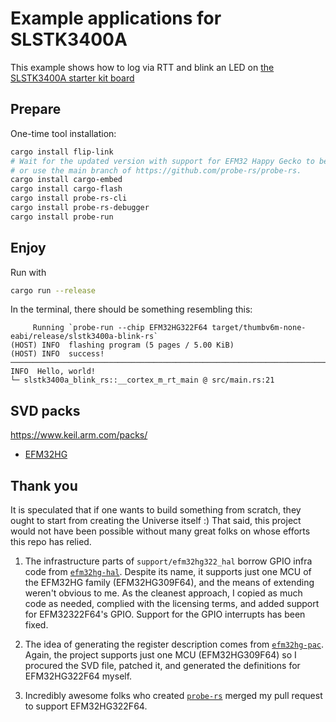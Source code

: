 # Example applications for SLSTK3400A

This example shows how to log via RTT and blink an LED on
[the SLSTK3400A starter kit board](https://www.silabs.com/development-tools/mcu/32-bit/efm32hg-starter-kit)

## Prepare

One-time tool installation:

```sh
cargo install flip-link
# Wait for the updated version with support for EFM32 Happy Gecko to be released
# or use the main branch of https://github.com/probe-rs/probe-rs.
cargo install cargo-embed
cargo install cargo-flash
cargo install probe-rs-cli
cargo install probe-rs-debugger
cargo install probe-run
```

## Enjoy

Run with

```sh
cargo run --release
```

In the terminal, there should be something resembling this:

```text
     Running `probe-run --chip EFM32HG322F64 target/thumbv6m-none-eabi/release/slstk3400a-blink-rs`
(HOST) INFO  flashing program (5 pages / 5.00 KiB)
(HOST) INFO  success!
────────────────────────────────────────────────────────────────────────────────
INFO  Hello, world!
└─ slstk3400a_blink_rs::__cortex_m_rt_main @ src/main.rs:21
```

## SVD packs

https://www.keil.arm.com/packs/

* [EFM32HG](https://www.silabs.com/documents/public/cmsis-packs/SiliconLabs.GeckoPlatform_EFM32HG_DFP.4.3.0.pack)

## Thank you

It is speculated that if one wants to build something from scratch, they ought to start from creating the Universe itself :)
That said, this project would not have been possible without many great folks on whose efforts this repo has relied.

1. The infrastructure parts of `support/efm32hg322_hal` borrow GPIO infra code from [`efm32hg-hal`](https://github.com/fudanchii/efm32hg-hal).
   Despite its name, it supports just one MCU of the EFM32HG family (EFM32HG309F64), and the means of extending weren't obvious to me.
   As the cleanest approach, I copied as much code as needed, complied with the licensing terms, and added support for EFM32322F64's GPIO.
   Support for the GPIO interrupts has been fixed.

2. The idea of generating the register description comes from [`efm32hg-pac`](https://github.com/em32-rs/efm32hg-pac). Again,
   the project supports just one MCU (EFM32HG309F64) so I procured the SVD file, patched it, and generated the definitions for
   EFM32HG322F64 myself.

3. Incredibly awesome folks who created [`probe-rs`](https://github.com/probe-rs/probe-rs) merged my pull request to support
   EFM32HG322F64.
